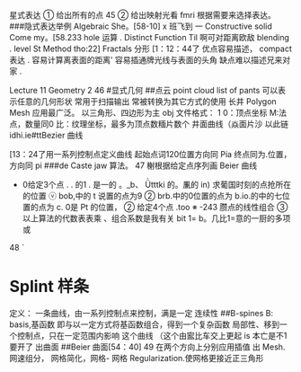 星式表达
① 给出所有的点 45
② 给出映射光看 fmri
根据需要来选择表达。
###隐式表达举例
Algebraic She。[58-10] x 班飞到
一 Constructive solid Come my。[58.233 hole 运算 .
Distinct Function Til 啊可对距离欧敌 blending .
level St Method tho:22]
Fractals 分形 [1：12：44了
优点容易描述， compact 表达 .
容易计算离表面的距离'
容易插通牌光线与表面的头角
缺点难以描述兄来对家
.

Lecture 11
Geometry 2 46
#显式几何
##点云 point cloud
list of pants
可以表示任意的几何形状
常用于扫描输出
常被转换为其它方式的使用
长井 Polygon Mesh
应用最广泛。
以三角形、四边形为主
obj 文件格式：
1 0：顶点坐标
M:法点，数量同0
比：纹理坐标，最多为顶点数糆片数个
井面曲线（焱面片沙 以此链 idhi.ie­#ttBezier 曲线


[13：24了用一系列控制点定义曲线
起始点词120位置方向同 Pia
终点同为.位置，方向同 pi
###de Caste jaw 算法。 47
榭根据给定点序列画 Beier 曲线
- 0给定3个点
.
. 的1
. 是一的 。\_b、 Ǜtttki
的。凲的 in)
求葡国时刻的点抢所在的位置
ⓥ bob,中的 t 说置的点为9
② brb.中的0位置的点为 b.­io.的中的七位置的点为 c.
0是 Pt 的位置，
② 给定4个点
.too
※ -243 臜点的线性组合
③ 以上算法的代数表表乘 、组合系数是我有关
bit 1= b。几比1=意的一厨的多项或

48
ˊ
# Splint 样条
定义： 一条曲线，由一系列控制点来控制，满是一定
连续性
##B-spines
B: basis,基函数
即与以一定方式将基函数组合，得到一个复杂函数
局部性、移到一个控制点，只在一定范围内影响
这个曲线
（这个由䀄比车交上更起 is 本亡是不1要开了
出曲面
##Beier 曲面[54：40] 49
在两个方向上分别应用插值
出 Mesh.
网速组分， 网格简化，网格-
网格 Regularization.使网格更接近正三角形

